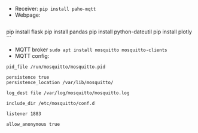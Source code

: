 - Receiver:
`pip install paho-mqtt`
- Webpage:
    ```
pip install flask
pip install pandas
pip install python-dateutil
pip install plotly
    ```
- MQTT broker
`sudo apt install mosquitto mosquitto-clients`
- MQTT config:
```
pid_file /run/mosquitto/mosquitto.pid

persistence true
persistence_location /var/lib/mosquitto/

log_dest file /var/log/mosquitto/mosquitto.log

include_dir /etc/mosquitto/conf.d

listener 1883

allow_anonymous true
```
